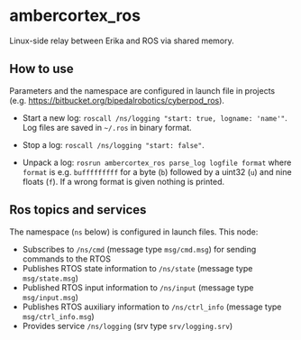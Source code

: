 # ambercortex_ros

Linux-side relay between Erika and ROS via shared memory.

## How to use

Parameters and the namespace are configured in launch file in projects (e.g. https://bitbucket.org/bipedalrobotics/cyberpod_ros).

 - Start a new log: ```roscall /ns/logging "start: true, logname: 'name'"```. Log files are saved in ```~/.ros``` in binary format.

 - Stop a log: ```roscall /ns/logging "start: false"```.

 - Unpack a log: ```rosrun ambercortex_ros parse_log logfile format``` where ```format``` is e.g. ```bufffffffff``` for a byte (```b```) followed by a uint32 (```u```) and nine floats (```f```). If a wrong format is given nothing is printed. 

## Ros topics and services

The namespace (```ns``` below) is configured in launch files. This node:

 - Subscribes to ```/ns/cmd``` (message type ```msg/cmd.msg```) for sending commands to the RTOS
 - Publishes RTOS state information to ```/ns/state``` (message type ```msg/state.msg```)
 - Published RTOS input information to ```/ns/input``` (message type ```msg/input.msg```)
 - Publishes RTOS auxiliary information to ```/ns/ctrl_info``` (message type ```msg/ctrl_info.msg```)
 - Provides service ```/ns/logging``` (srv type ```srv/logging.srv```)